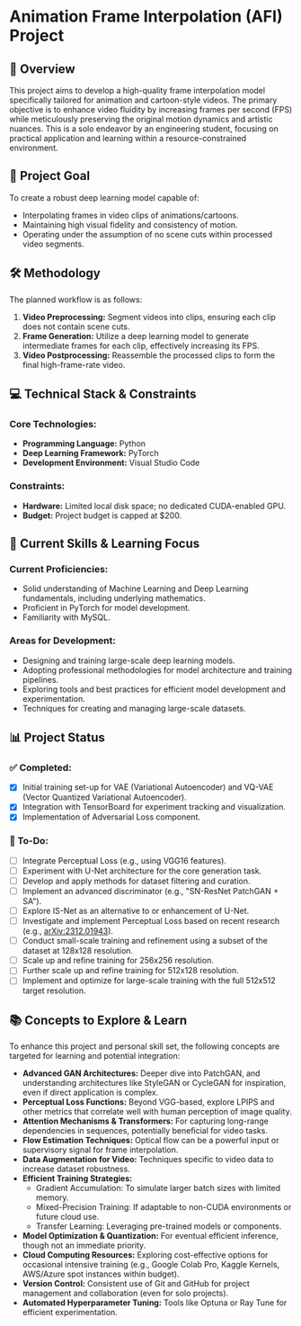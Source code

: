 # Animation Frame Interpolation (AFI) Project

## 🚀 Overview

This project aims to develop a high-quality frame interpolation model specifically tailored for animation and cartoon-style videos. The primary objective is to enhance video fluidity by increasing frames per second (FPS) while meticulously preserving the original motion dynamics and artistic nuances. This is a solo endeavor by an engineering student, focusing on practical application and learning within a resource-constrained environment.

## 🎯 Project Goal

To create a robust deep learning model capable of:
*   Interpolating frames in video clips of animations/cartoons.
*   Maintaining high visual fidelity and consistency of motion.
*   Operating under the assumption of no scene cuts within processed video segments.

## 🛠️ Methodology

The planned workflow is as follows:
1.  **Video Preprocessing:** Segment videos into clips, ensuring each clip does not contain scene cuts.
2.  **Frame Generation:** Utilize a deep learning model to generate intermediate frames for each clip, effectively increasing its FPS.
3.  **Video Postprocessing:** Reassemble the processed clips to form the final high-frame-rate video.

## 💻 Technical Stack & Constraints

### Core Technologies:
*   **Programming Language:** Python
*   **Deep Learning Framework:** PyTorch
*   **Development Environment:** Visual Studio Code

### Constraints:
*   **Hardware:** Limited local disk space; no dedicated CUDA-enabled GPU.
*   **Budget:** Project budget is capped at $200.

## 🧠 Current Skills & Learning Focus

### Current Proficiencies:
*   Solid understanding of Machine Learning and Deep Learning fundamentals, including underlying mathematics.
*   Proficient in PyTorch for model development.
*   Familiarity with MySQL.

### Areas for Development:
*   Designing and training large-scale deep learning models.
*   Adopting professional methodologies for model architecture and training pipelines.
*   Exploring tools and best practices for efficient model development and experimentation.
*   Techniques for creating and managing large-scale datasets.

## 📊 Project Status

### ✅ Completed:
- [x] Initial training set-up for VAE (Variational Autoencoder) and VQ-VAE (Vector Quantized Variational Autoencoder).
- [x] Integration with TensorBoard for experiment tracking and visualization.
- [x] Implementation of Adversarial Loss component.

### 📝 To-Do:
- [ ] Integrate Perceptual Loss (e.g., using VGG16 features).
- [ ] Experiment with U-Net architecture for the core generation task.
- [ ] Develop and apply methods for dataset filtering and curation.
- [ ] Implement an advanced discriminator (e.g., "SN-ResNet PatchGAN + SA").
- [ ] Explore IS-Net as an alternative to or enhancement of U-Net.
- [ ] Investigate and implement Perceptual Loss based on recent research (e.g., [arXiv:2312.01943](https://arxiv.org/pdf/2312.01943)).
- [ ] Conduct small-scale training and refinement using a subset of the dataset at 128x128 resolution.
- [ ] Scale up and refine training for 256x256 resolution.
- [ ] Further scale up and refine training for 512x128 resolution.
- [ ] Implement and optimize for large-scale training with the full 512x512 target resolution.

## 📚 Concepts to Explore & Learn

To enhance this project and personal skill set, the following concepts are targeted for learning and potential integration:

*   **Advanced GAN Architectures:** Deeper dive into PatchGAN, and understanding architectures like StyleGAN or CycleGAN for inspiration, even if direct application is complex.
*   **Perceptual Loss Functions:** Beyond VGG-based, explore LPIPS and other metrics that correlate well with human perception of image quality.
*   **Attention Mechanisms & Transformers:** For capturing long-range dependencies in sequences, potentially beneficial for video tasks.
*   **Flow Estimation Techniques:** Optical flow can be a powerful input or supervisory signal for frame interpolation.
*   **Data Augmentation for Video:** Techniques specific to video data to increase dataset robustness.
*   **Efficient Training Strategies:**
    *   Gradient Accumulation: To simulate larger batch sizes with limited memory.
    *   Mixed-Precision Training: If adaptable to non-CUDA environments or future cloud use.
    *   Transfer Learning: Leveraging pre-trained models or components.
*   **Model Optimization & Quantization:** For eventual efficient inference, though not an immediate priority.
*   **Cloud Computing Resources:** Exploring cost-effective options for occasional intensive training (e.g., Google Colab Pro, Kaggle Kernels, AWS/Azure spot instances within budget).
*   **Version Control:** Consistent use of Git and GitHub for project management and collaboration (even for solo projects).
*   **Automated Hyperparameter Tuning:** Tools like Optuna or Ray Tune for efficient experimentation.
